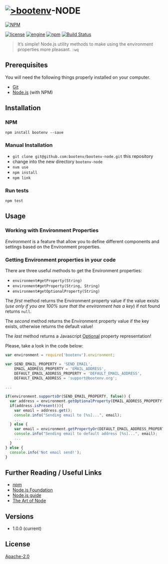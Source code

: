 # [![>bootenv](http://bootenv.com/img/logo-light-transparent-readme-files.png)](http://bootenv.com)-NODE

[![NPM](https://nodei.co/npm/bootenv.png?compact=true)](https://nodei.co/npm/bootenv/)

[![license](https://img.shields.io/badge/license-Apache_2.0-blue.svg)]()
[![engine](https://img.shields.io/badge/iojs-v2.1.0-yellow.svg)]()
[![npm](https://img.shields.io/npm/v/npm.svg)]()
[![Build Status](https://travis-ci.org/bootenv/bootenv-node.svg?branch=master)](https://travis-ci.org/bootenv/bootenv-node)

> It’s simple! Node.js utility methods to make using the environment properties more pleasant. `:wq`

## Prerequisites

You will need the following things properly installed on your computer.

* [Git](http://git-scm.com/)
* [Node.js](http://nodejs.org/) (with NPM)

## Installation

### NPM

```
npm install bootenv --save
```

### Manual Installation

* `git clone git@github.com:bootenv/bootenv-node.git` this repository
* change into the new directory `bootenv-node`
* `nvm use`
* `npm install`
* `npm link`

### Run tests

```
npm test
```
## Usage

### Working with Environment Properties

*Environment* is a feature that allow you to define different components and settings based on the Environment properties.

### Getting Environment properties in your code

There are three useful methods to get the Environment properties: 

- `environment#getProperty(String)`
- `environment#getProperty(String, String)` 
- `environment#getOptionalProperty(String)`

The _first_ method returns the Environment property value if the value exists (_use only if you are 100% sure that the environment has a key_) if not found returns `null`.

The _second_ method returns the Environment property value if the key exists, otherwise returns the default value!

The _last_ method returns a Javascript [Optional](https://code.google.com/p/guava-libraries/wiki/UsingAndAvoidingNullExplained) property representation!

Please, take a look in the code below:

```javascript
var environment = require('bootenv').environment;

var SEND_EMAIL_PROPERTY = 'SEND_EMAIL',
    EMAIL_ADDRESS_PROPERTY = 'EMAIL_ADDRESS',
    DEFAULT_EMAIL_ADDRESS_PROPERTY = 'DEFAULT_EMAIL_ADDRESS',
    DEFAULT_EMAIL_ADDRESS = 'support@bootenv.org';
    
...

if(environment.supportsOr(SEND_EMAIL_PROPERTY, false)) {
  var address = environment.getOptionalProperty(EMAIL_ADDRESS_PROPERTY);
  if(address.isPresent()){
    var email = address.get();
    console.info("Sending email to [%s]...", email);    
    ...
  } else {
    var email = environment.getPropertyOr(DEFAULT_EMAIL_ADDRESS_PROPERTY, DEFAULT_EMAIL_ADDRESS);
    console.info("Sending email to default address [%s]...", email);  
    ...
  }
} else {
  console.info('Not email send!');
}
```

## Further Reading / Useful Links

* [npm](https://www.npmjs.com/)
* [Node.js Foundation](https://nodejs.org/foundation/)
* [Node.js guide](http://nodeguide.com/)
* [The Art of Node](https://github.com/maxogden/art-of-node/#the-art-of-node)

## Versions
 
 - 1.0.0 (current)

## License

[Apache-2.0](LICENSE)
